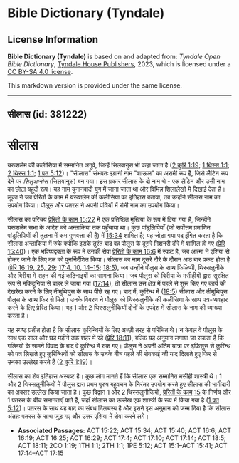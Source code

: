 # Bible Dictionary (Tyndale)

## License Information

**Bible Dictionary (Tyndale)** is based on and adapted from: _Tyndale Open Bible Dictionary_, [Tyndale House Publishers](https://tyndaleopenresources.com/), 2023, which is licensed under a [CC BY-SA 4.0 license](https://creativecommons.org/licenses/by-sa/4.0/legalcode.en).

This markdown version is provided under the same license.



--------------------------------

## सीलास (id: 381222)

सीलास
=====

यरूशलेम की कलीसिया में सम्मानित अगुवे, जिन्हें सिलवानुस भी कहा जाता है ([2 कुरि 1:19](https://ref.ly/2Cor1:19); [1 थिस्स 1:1](https://ref.ly/1Thess1:1); [2 थिस्स 1:1](https://ref.ly/2Thess1:1); [1 पत 5:12](https://ref.ly/1Pet5:12))। "सीलास" संभवतः इब्रानी नाम "शाऊल" का अरामी रूप है, जिसे लैटिन रूप देने पर *सिलुआनोस* (सिलवानुस) बन गया। इस प्रकार सीलास के दो नाम थे \- एक लैटिन और उसी नाम का छोटा यहूदी रूप। यह नाम युनानवादी युग में जाना जाता था और विभिन्न शिलालेखों में दिखाई देता है। लूका ने जब प्रेरितों के काम में यरूशलेम की कलीसिया का इतिहास बताया, तब उन्होंने सीलास नाम का उपयोग किया। पौलुस और पतरस ने अपनी पत्रियों में रोमी नाम का उपयोग किया।

सीलास का परिचय [प्रेरितों के काम 15:22](https://ref.ly/Acts15:22) में एक प्रतिष्ठित मुखिया के रूप में दिया गया है, जिन्होंने यरूशलेम सभा के आदेश को अन्ताकिया तक पहुँचाया था। कुछ पांडुलिपियाँ (जो सर्वोत्तम प्रमाणित पांडुलिपियों की तुलना में कम गुणवत्ता की हैं) में [15:34](https://ref.ly/Acts15:34) शामिल है; यह जोड़ा गया पद इंगित करता है कि सीलास अन्ताकिया में रुके क्योंकि इसके तुरंत बाद वह पौलुस के दूसरे मिशनरी दौरे में शामिल हो गए ([प्रेरि 15:40](https://ref.ly/Acts15:40))। एक भविष्यद्वक्ता के रूप में उनकी सेवा [प्रेरितों के काम 16:6](https://ref.ly/Acts16:6) में स्पष्ट है, जब आत्मा ने एशिया से होकर जाने के लिए दल को पुनर्निर्देशित किया। सीलास का नाम दूसरे दौरे के दौरान आठ बार प्रकट होता है ([प्रेरि 16:19, 25, 29](https://ref.ly/Acts16:19,Acts16:25,Acts16:29); [17:4, 10, 14–15](https://ref.ly/Acts17:4,Acts17:10,Acts17:14-Acts17:15); [18:5](https://ref.ly/Acts18:5)), जब उन्होंने पौलुस के साथ फिलिप्पी, थिस्सलुनीके और बिरीया में सहन की गई कठिनाइयों का सामना किया। जब पौलुस को बिरीया के मसीहीयों द्वारा सुरक्षित रूप से मकिदुनिया से बाहर ले जाया गया ([17:14](https://ref.ly/Acts17:14)), तो सीलास उस क्षेत्र में पहले से शुरू किए गए कार्य की देखरेख करने के लिए तीमुथियुस के साथ पीछे रह गए। बाद में, कुरिन्थ में ([18:5](https://ref.ly/Acts18:5)) सीलास और तीमुथियुस पौलुस के साथ फिर से मिले। उनके विवरण ने पौलुस को थिस्सलुनीके की कलीसिया के साथ पत्र\-व्यवहार करने के लिए प्रेरित किया। यह 1 और 2 थिस्सलुनीकियों दोनों के उपदेश में सीलास के नाम की व्याख्या करता है।

यह स्पष्ट प्रतीत होता है कि सीलास कुरिन्थियों के लिए अच्छी तरह से परिचित थे। न केवल वे पौलुस के साथ एक साल और छह महीने तक शहर में रहे ([प्रेरि 18:11](https://ref.ly/Acts18:11)), बल्कि यह अनुमान लगाया जा सकता है कि गल्लियो के सामने विवाद के बाद वे कुरिन्थ में रुक गए। पौलुस ने अपनी अंतिम यात्रा पर इफिसुस से कुरिन्थ को पत्र लिखते हुए कुरिन्थियों को सीलास के उनके बीच पहले की सेवकाई की याद दिलाते हुए फिर से उनका उल्लेख करते हैं ([2 कुरि 1:19](https://ref.ly/2Cor1:19))।

सीलास का शेष इतिहास अस्पष्ट है। कुछ लोग मानते हैं कि सीलास एक सम्मानित मसीही शास्त्री थे। 1 और 2 थिस्सलुनीकियों में पौलुस द्वारा प्रथम पुरुष बहुवचन के निरंतर उपयोग करते हुए सीलास की भागीदारी का अक्सर उल्लेख किया जाता है। कुछ विद्वान 1 और 2 थिस्सलुनीकियों, [प्रेरितों के काम](https://ref.ly/Acts18:11) [15](https://ref.ly/Acts15:1-Acts15:41) के निर्णय और 1 पतरस के बीच समानताएँ पाते हैं, जहाँ सीलास का उल्लेख एक शास्त्री के रूप में किया गया है ([1 पत 5:12](https://ref.ly/1Pet5:12))। पतरस के साथ यह बाद का संबंध दिलचस्प है और इसने इस अनुमान को जन्म दिया है कि सीलास अंततः पतरस के साथ जुड़ गए और उत्तर एशिया में सेवा करने लगे।

* **Associated Passages:** ACT 15:22; ACT 15:34; ACT 15:40; ACT 16:6; ACT 16:19; ACT 16:25; ACT 16:29; ACT 17:4; ACT 17:10; ACT 17:14; ACT 18:5; ACT 18:11; 2CO 1:19; 1TH 1:1; 2TH 1:1; 1PE 5:12; ACT 15:1–ACT 15:41; ACT 17:14–ACT 17:15


